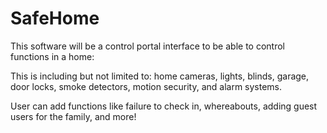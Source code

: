 # SafeHome
This software will be a control portal interface to be able to control functions in a home:​

This is including but not limited to: home cameras, lights, blinds, garage, door locks, smoke detectors, motion security, and alarm systems.​

User can add functions like failure to check in, whereabouts, adding guest users for the family, and more!​
